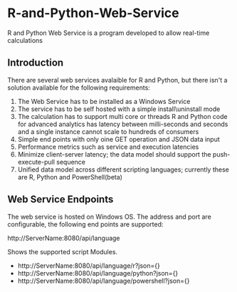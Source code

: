 # R-and-Python-Web-Service
R and Python Web Service is a program developed to allow real-time calculations

## Introduction
There are several web services avalaible for R and Python, but there isn't a solution available for the following requirements:

1. The Web Service has to be installed as a Windows Service
2. The service has to be self hosted with a simple install\uninstall mode
3. The calculation has to support multi core or threads
R and Python code for advanced analytics has latency between milli-seconds and seconds and a single instance cannot scale to hundreds of consumers
4. Simple end points with only oine GET operation and JSON data input
5. Performance metrics such as service and execution latencies
6. Minimize client-server latency; the data model should support the push-execute-pull sequence
7. Unified data model across different scripting languages; currently these are R, Python and PowerShell(beta)

## Web Service Endpoints

The web service is hosted on Windows OS. The address and port are configurable, the following end points are supported:

http://ServerName:8080/api/language

Shows the supported script Modules.

+ http://ServerName:8080/api/language/r?json={}
+ http://ServerName:8080/api/language/python?json={}
+ http://ServerName:8080/api/language/powershell?json={}




